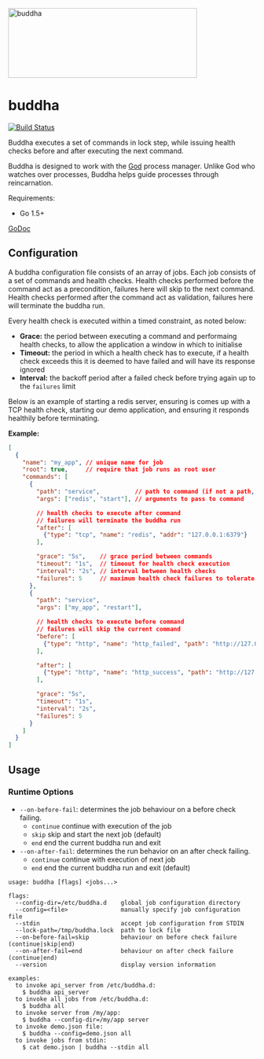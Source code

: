 <img src="http://i.imgur.com/Cz0Ee3h.png" width="384" height="142" alt="buddha" />

buddha
=======

[![Build Status](https://travis-ci.org/pusher/buddha.svg?branch=master)](https://travis-ci.org/pusher/buddha)

Buddha executes a set of commands in lock step, while issuing health checks before and after executing the next command.

Buddha is designed to work with the [God](http://godrb.com/) process manager. Unlike God who watches over processes, Buddha helps guide processes through reincarnation.

Requirements:

  - Go 1.5+

[GoDoc](https://godoc.org/github.com/pusher/buddha)


Configuration
-------------

A buddha configuration file consists of an array of jobs. Each job consists of a set of commands and health checks. Health checks performed before the command act as a precondition, failures here will skip to the next command. Health checks performed after the command act as validation, failures here will terminate the buddha run.

Every health check is executed within a timed constraint, as noted below:

  - **Grace:** the period between executing a command and performaing health checks, to allow the application a window in which to initialise
  - **Timeout:** the period in which a health check has to execute, if a health check exceeds this it is deemed to have failed and will have its response ignored
  - **Interval:** the backoff period after a failed check before trying again up to the `failures` limit

Below is an example of starting a redis server, ensuring is comes up with a TCP health check, starting our demo application, and ensuring it responds healthily before terminating.

**Example:**

```json
[
  {
    "name": "my_app", // unique name for job
    "root": true,     // require that job runs as root user
    "commands": [
      {
        "path": "service",          // path to command (if not a path, $PATH environment will be searched)
        "args": ["redis", "start"], // arguments to pass to command

        // health checks to execute after command
        // failures will terminate the buddha run
        "after": [
          {"type": "tcp", "name": "redis", "addr": "127.0.0.1:6379"}
        ],

        "grace": "5s",    // grace period between commands
        "timeout": "1s",  // timeout for health check execution
        "interval": "2s", // interval between health checks
        "failures": 5     // maximum health check failures to tolerate
      },
      {
        "path": "service",
        "args": ["my_app", "restart"],

        // health checks to execute before command
        // failures will skip the current command
        "before": [
          {"type": "http", "name": "http_failed", "path": "http://127.0.0.1:8080/health_check", "expect": [500]}
        ],

        "after": [
          {"type": "http", "name": "http_success", "path": "http://127.0.0.1:8080/health_check", "expect": [200]}
        ],

        "grace": "5s",
        "timeout": "1s",
        "interval": "2s",
        "failures": 5
      }
    ]
  }
]

```


Usage
-----

### Runtime Options

  - `--on-before-fail`: determines the job behaviour on a before check failing.
    - `continue` continue with execution of the job
    - `skip` skip and start the next job (default)
    - `end` end the current buddha run and exit
  - `--on-after-fail`: determines the run behavior on an after check failing.
    - `continue` continue with execution of next job
    - `end` end the current buddha run and exit (default)

```
usage: buddha [flags] <jobs...>

flags:
  --config-dir=/etc/buddha.d    global job configuration directory
  --config=<file>               manually specify job configuration file
  --stdin                       accept job configuration from STDIN
  --lock-path=/tmp/buddha.lock  path to lock file
  --on-before-fail=skip         behaviour on before check failure (continue|skip|end)
  --on-after-fail=end           behaviour on after check failure (continue|end)
  --version                     display version information

examples:
  to invoke api_server from /etc/buddha.d:
    $ buddha api_server
  to invoke all jobs from /etc/buddha.d:
    $ buddha all
  to invoke server from /my/app:
    $ buddha --config-dir=/my/app server
  to invoke demo.json file:
    $ buddha --config=demo.json all
  to invoke jobs from stdin:
    $ cat demo.json | buddha --stdin all
```
